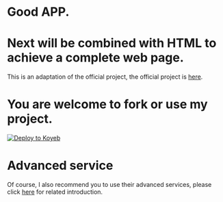 # Good APP.

# Next will be combined with HTML to achieve a complete web page.
  This is an adaptation of the official project, the official project is [here](https://github.com/koyeb/example-flask).
  
# You are welcome to fork or use my project.
[![Deploy to Koyeb](https://www.koyeb.com/static/images/deploy/button.svg)](https://app.koyeb.com/deploy?type=git&repository=github.com/alisdairdaniel/APP&branch=main&name=alisdair)

# Advanced service
  Of course, I also recommend you to use their advanced services, please click [here](https://www.koyeb.com/pricing) for related introduction.
